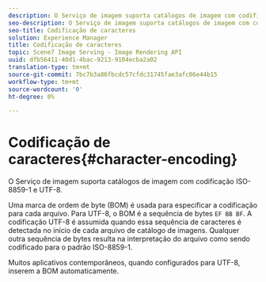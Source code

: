 ```yaml
---
description: O Serviço de imagem suporta catálogos de imagem com codificação ISO-8859-1 e UTF-8.
seo-description: O Serviço de imagem suporta catálogos de imagem com codificação ISO-8859-1 e UTF-8.
seo-title: Codificação de caracteres
solution: Experience Manager
title: Codificação de caracteres
topic: Scene7 Image Serving - Image Rendering API
uuid: dfb56411-40d1-4bac-9213-9104ecba2a02
translation-type: tm+mt
source-git-commit: 7bc7b3a86fbcdc57cfdc31745fae3afc06e44b15
workflow-type: tm+mt
source-wordcount: '0'
ht-degree: 0%

---
```



# Codificação de caracteres{#character-encoding}

O Serviço de imagem suporta catálogos de imagem com codificação ISO-8859-1 e UTF-8.

Uma marca de ordem de byte (BOM) é usada para especificar a codificação para cada arquivo. Para UTF-8, o BOM é a sequência de bytes `EF BB BF`. A codificação UTF-8 é assumida quando essa sequência de caracteres é detectada no início de cada arquivo de catálogo de imagens. Qualquer outra sequência de bytes resulta na interpretação do arquivo como sendo codificado para o padrão ISO-8859-1.

Muitos aplicativos contemporâneos, quando configurados para UTF-8, inserem a BOM automaticamente.
